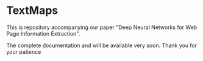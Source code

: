 # TextMaps

This is repository accompanying our paper "Deep Neural Networks for Web Page Information Extraction".

The complete documentation and will be available very soon.
Thank you for your patience



